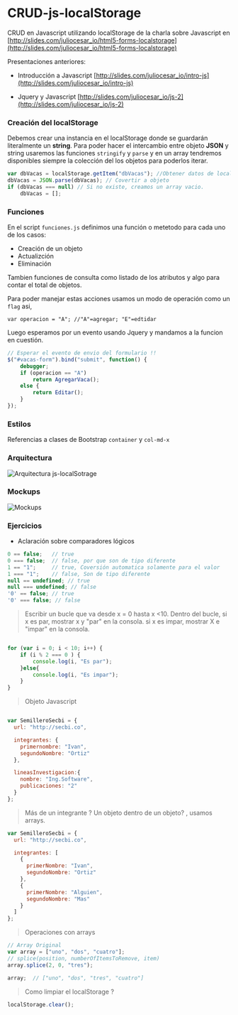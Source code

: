 # CRUD-js-localStorage

CRUD en Javascript utilizando localStorage de la charla sobre Javascript en [http://slides.com/juliocesar_io/html5-forms-localstorage](http://slides.com/juliocesar_io/html5-forms-localstorage)

Presentaciones anteriores:

- Introducción a Javascript      [http://slides.com/juliocesar_io/intro-js](http://slides.com/juliocesar_io/intro-js)

- Jquery y Javascript [http://slides.com/juliocesar_io/js-2](http://slides.com/juliocesar_io/js-2)


### Creación del localStorage

Debemos crear una instancia en el localStorage donde se guardarán literalmente un **string**. Para poder hacer el intercambio entre objeto **JSON** y string usaremos las funciones `stringify` y `parse` y en un array tendremos disponibles siempre la colección del los objetos para poderlos iterar.


```js
var dbVacas = localStorage.getItem("dbVacas"); //Obtener datos de localStorage
dbVacas = JSON.parse(dbVacas); // Covertir a objeto
if (dbVacas === null) // Si no existe, creamos un array vacio.
    dbVacas = [];
```


### Funciones

En el script `funciones.js` definimos una función o metetodo para cada uno de los casos:

- Creación de un objeto
- Actualizción
- Eliminación

Tambien funciones de consulta como listado de los atributos y algo para contar el total de objetos.

Para poder manejar estas acciones usamos un modo de operación como un `flag` asi,

```
var operacion = "A"; //"A"=agregar; "E"=edtidar

```

Luego esperamos por un evento usando Jquery y mandamos a la funcion en cuestión.
```js
// Esperar el evento de envio del formulario !!
$("#vacas-form").bind("submit", function() {
    debugger;
    if (operacion == "A")
        return AgregarVaca();
    else {
        return Editar();
    }
});
```

### Estilos

Referencias a clases de Bootstrap `container` y `col-md-x`

### Arquitectura

![Arquitectura js-localSotrage](http://i.imgur.com/e4522ym.png)


### Mockups

![Mockups](http://i.imgur.com/OkZ5nMS.png)


### Ejercicios

- Aclaración sobre comparadores lógicos

```js
0 == false;   // true
0 === false;  // false, por que son de tipo diferente
1 == "1";     // true, Coversión automatica solamente para el valor
1 === "1";    // false, Son de tipo diferente
null == undefined; // true
null === undefined; // false
'0' == false; // true
'0' === false; // false
```

> Escribir un bucle que va desde x = 0 hasta x <10.
> Dentro del bucle, si x es par,  mostrar x y "par" en la consola.
si x es impar, mostrar X e "impar" en la consola.

```js

for (var i = 0; i < 10; i++) {
    if (i % 2 === 0 ) {
        console.log(i, "Es par");
    }else{
        console.log(i, "Es impar");
    }
}
```

> Objeto Javascript

```js

var SemilleroSecbi = {
  url: "http://secbi.co",

  integrantes: {
    primernombre: "Ivan",
    segundoNombre: "Ortiz"
  },

  lineasInvestigacion:{
    nombre: "Ing.Software",
    publicaciones: "2"
  }
};

```
> Más de un integrante ? Un objeto dentro de un objeto? , usamos arrays.

```js
var SemilleroSecbi = {
  url: "http://secbi.co",

  integrantes: [
    {
      primerNombre: "Ivan",
      segundoNombre: "Ortiz"
    },
    {
      primerNombre: "Alguien",
      segundoNombre: "Mas"
    }
  ]
};

```
> Operaciones con arrays

```js
// Array Original
var array = ["uno", "dos", "cuatro"];
// splice(position, numberOfItemsToRemove, item)
array.splice(2, 0, "tres");

array;  // ["uno", "dos", "tres", "cuatro"]

```

> Como limpiar el localStorage ?

```js
localStorage.clear();
```
